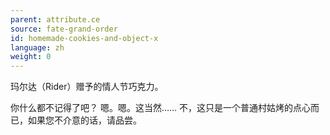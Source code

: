 ```yaml
---
parent: attribute.ce
source: fate-grand-order
id: homemade-cookies-and-object-x
language: zh
weight: 0
---
```


玛尔达（Rider）赠予的情人节巧克力。

你什么都不记得了吧？
嗯。嗯。这当然……
不，这只是一个普通村姑烤的点心而已，如果您不介意的话，请品尝。
